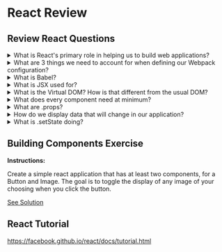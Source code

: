 # React Review

## Review React Questions

<details>
  <summary>What is React's primary role in helping us to build web applications?</summary>

  It's role is just to use data to render a UI or View(s)

</details>


<details>
  <summary>What are 3 things we need to account for when defining our Webpack configuration?</summary>

  1. entry: The location of the app's root javascript file (specifying the app's point of entry).

  2. output: Where we want the bundled up output to go.

  3. loaders: The specific transformations to apply to our code.

</details>

<details>
  <summary>What is Babel?</summary>

  JS Compiler

</details>

<details>
  <summary>What is JSX used for?</summary>

  JSX is an alternate Javascript syntax that allows us to write code that strongly resembles HTML. It is eventually transpiled to lightweight JavaScript objects. React then uses these objects to build out a "Virtual DOM"

</details>

<details>
  <summary>What is the Virtual DOM? How is that different from the usual DOM?</summary>

  The Virtual DOM is a Javascript representation of the actual DOM. React isolates the changes between old and new instances of the Virtual DOM and then only updates the actual DOM with the necessary changes.

</details>

<details>
  <summary>What does every component need at minimum?</summary>

  A render method! It generates a Virtual DOM node that will be added to the actual DOM.

</details>

<details>
  <summary>What are .props?</summary>

  Properties! Every component has .props, they are immutable and cannot be changed while your program is running.

</details>


<details>
  <summary>How do we display data that will change in our application?</summary>

  Through a component's state, in which values stored in the component are mutable attributes.

</details>


<details>
  <summary>What is .setState doing?</summary>

    Whenever we run .setState, our component "diff's" the current DOM, and compares the Virtual DOM node with the updated state to the current DOM.

    React only replaces the current DOM with parts that have changed.

</details>

## Building Components Exercise

**Instructions:**

Create a simple react application that has at least two components, for a Button and Image. The goal is to toggle the display of any image of your choosing when you click the button.

[See Solution](https://github.com/ga-wdi-exercises/react-component-review-exercise)

## React Tutorial

https://facebook.github.io/react/docs/tutorial.html
